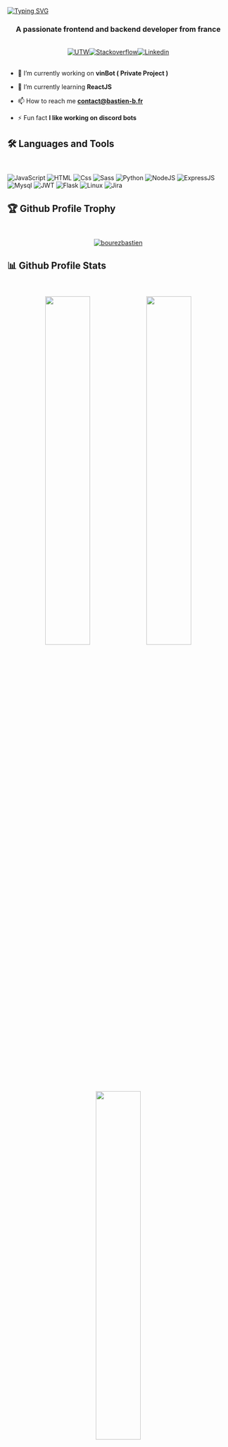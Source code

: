 <a href="https://git.io/typing-svg"><img src="https://readme-typing-svg.demolab.com?font=Fira+Code&size=60&pause=1500&center=true&vCenter=true&width=1920&height=100&lines=Hi+%F0%9F%91%8B%2C+I'm+Bastien" alt="Typing SVG" /></a>

<h3 align="center">A passionate frontend and backend developer from france</h3>

<br />
  
<div style="display: flex; flex-direction: row; width:100%; align-items:center; justify-content: center;" align="center">
<a target="_blank" href="https://www.youtube.com/watch?v=dQw4w9WgXcQ">
  <img
    alt="UTW"
    src="https://img.shields.io/badge/UpWork-6FDA44?style=for-the-badge&logo=Upwork&logoColor=white"
  />
</a>
<a  target="_blank" href="https://stackoverflow.com/users/20161371/bourez-bastien">
  <img
    alt="Stackoverflow"
    src="https://img.shields.io/badge/stack%20overflow-FE7A16?logo=stack-overflow&logoColor=white&style=for-the-badge"
  />
</a>
<a  target="_blank" href="https://www.linkedin.com/in/bastien-bourez-617bba171/" >
  <img
    alt="Linkedin"
    src="https://img.shields.io/badge/linkedin-0077B5?logo=linkedin&logoColor=white&style=for-the-badge"
  />
</a>
</div>

<br />

- 🔭 I’m currently working on **vinBot ( Private Project )**

- 🌱 I’m currently learning **ReactJS**

- 📫 How to reach me **contact@bastien-b.fr**

- ⚡ Fun fact **I like working on discord bots**

## 🛠 Languages and Tools
<br />

<p>
  <img alt="JavaScript" src="https://img.shields.io/badge/JavaScript-F7DF1E?logo=javascript&logoColor=white&style=for-the-badge" />
  <img alt="HTML" src="https://img.shields.io/badge/HTML-E34F26?logo=html5&logoColor=white&style=for-the-badge" />
  <img alt="Css" src="https://img.shields.io/badge/CSS-1572B6?logo=css3&logoColor=white&style=for-the-badge" />
  <img alt="Sass" src="https://img.shields.io/badge/Sass-CC6699?logo=sass&logoColor=white&style=for-the-badge" />
  <img alt="Python" src="https://img.shields.io/badge/Python-3776AB?style=for-the-badge&logo=python&logoColor=white" />
  <img alt="NodeJS" src="https://img.shields.io/badge/Node.js-43853D?style=for-the-badge&logo=node.js&logoColor=white" />
  <img alt="ExpressJS" src="https://img.shields.io/badge/Express.js-404D59?style=for-the-badge" />
  <img alt="Mysql" src="https://img.shields.io/badge/MySQL-00000F?style=for-the-badge&logo=mysql&logoColor=white" />
  <img alt="JWT" src="https://img.shields.io/badge/json%20web%20tokens-323330?style=for-the-badge&logo=json-web-tokens&logoColor=pink" />
    <img alt="Flask" src="https://img.shields.io/badge/Flask-000000?style=for-the-badge&logo=flask&logoColor=white" />
  <img alt="Linux" src="https://img.shields.io/badge/Linux-FCC624?style=for-the-badge&logo=linux&logoColor=black" />

  <img alt="Jira" src="https://img.shields.io/badge/Jira-0052CC?style=for-the-badge&logo=Jira&logoColor=white" />
</p> 


## 🏆 Github Profile Trophy

<br />
<p align="center"> <a href="https://github-profile-trophy.vercel.app/?username=ryo-ma&no-bg=true"><img src="https://github-profile-trophy.vercel.app/?username=BourezBastien&no-bg=true&column=10&margin-w=20&margin-h=20" alt="bourezbastien" /></a> </p>

## 📊 Github Profile Stats
<br />
<p align="center">
<img height="auto" width="45%" src="https://github-readme-stats.vercel.app/api?username=BourezBastien&show_icons=true&theme=dracula" align = "center"/>
<img height="auto" width="45%" src="https://github-readme-streak-stats.herokuapp.com/?user=BourezBastien&theme=dracula&border=61dafb&hide_border=true" align = "center"/>
</p>
<br />
<p align="center">
<img height="auto" width="45%" src="https://github-readme-stats.vercel.app/api/top-langs?username=BourezBastien&show_icons=true&theme=dark&locale=en" align = "center"/>
</p>
